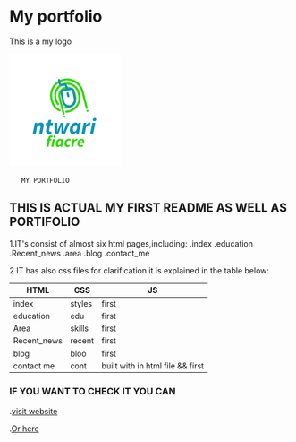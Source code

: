 # My portfolio

This is a my logo

![my logo](my_icon.jpg)

       MY PORTFOLIO

## THIS IS ACTUAL MY FIRST  README AS WELL AS PORTIFOLIO

1.IT's consist of almost six html pages,including:
.index
.education
.Recent_news
.area
.blog
.contact_me

2 IT has also css files for clarification it is explained in the table below:

|HTML   |CSS   |JS   |
|---|---|---|
|index|styles|first|
|education|edu|first|
|Area|skills|first|
|Recent_news|recent|first|
|blog|bloo |first|
|contact me| cont| built with in html file && first|

### IF YOU WANT TO CHECK IT YOU CAN

.[visit website](https://0122345.github.io/ashimwe/)

 .[Or here](https://ntwarifiacre-port.vercel.app/)
